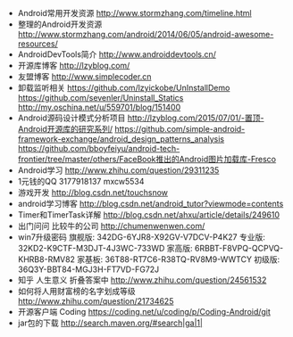 - Android常用开发资源 http://www.stormzhang.com/timeline.html
- 整理的Android开发资源 http://www.stormzhang.com/android/2014/06/05/android-awesome-resources/
- AndroidDevTools简介 http://www.androiddevtools.cn/
- 开源库博客 http://lzyblog.com/
- 友盟博客 http://www.simplecoder.cn
- 卸载监听相关
https://github.com/lzyickobe/UnInstallDemo
https://github.com/sevenler/Uninstall_Statics
http://my.oschina.net/u/559701/blog/151400
- Android源码设计模式分析项目
http://lzyblog.com/2015/07/01/-置顶-Android开源库的研究系列/
https://github.com/simple-android-framework-exchange/android_design_patterns_analysis
https://github.com/bboyfeiyu/android-tech-frontier/tree/master/others/FaceBook推出的Android图片加载库-Fresco
- Android学习 http://www.zhihu.com/question/29311235
- 1元钱的QQ 3177918137 mxcw5534
- 游戏开发 http://blog.csdn.net/touchsnow
- android学习博客 http://blog.csdn.net/android_tutor?viewmode=contents
- Timer和TimerTask详解 http://blog.csdn.net/ahxu/article/details/249610
- 出门问问 比较牛的公司 http://chumenwenwen.com/
- win7升级密码 
旗舰版: 342DG-6YJR8-X92GV-V7DCV-P4K27
专业版: 32KD2-K9CTF-M3DJT-4J3WC-733WD
家高版: 6RBBT-F8VPQ-QCPVQ-KHRB8-RMV82
家基板: 36T88-RT7C6-R38TQ-RV8M9-WWTCY
初级版: 36Q3Y-BBT84-MGJ3H-FT7VD-FG72J
- 知乎 人生意义 折叠答案中 http://www.zhihu.com/question/24561532
- 如何将人用财富榜的名字划成等级 http://www.zhihu.com/question/21734625
- 开源客户端 Coding https://coding.net/u/coding/p/Coding-Android/git
- jar包的下载 http://search.maven.org/#search|ga|1|
